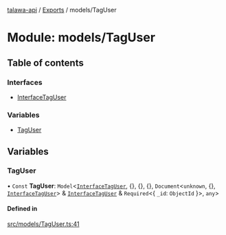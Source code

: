 [talawa-api](../README.md) / [Exports](../modules.md) / models/TagUser

# Module: models/TagUser

## Table of contents

### Interfaces

- [InterfaceTagUser](../interfaces/models_TagUser.InterfaceTagUser.md)

### Variables

- [TagUser](models_TagUser.md#taguser)

## Variables

### TagUser

• `Const` **TagUser**: `Model`\<[`InterfaceTagUser`](../interfaces/models_TagUser.InterfaceTagUser.md), \{\}, \{\}, \{\}, `Document`\<`unknown`, \{\}, [`InterfaceTagUser`](../interfaces/models_TagUser.InterfaceTagUser.md)\> & [`InterfaceTagUser`](../interfaces/models_TagUser.InterfaceTagUser.md) & `Required`\<\{ `_id`: `ObjectId`  \}\>, `any`\>

#### Defined in

[src/models/TagUser.ts:41](https://github.com/PalisadoesFoundation/talawa-api/blob/9fa6a1c/src/models/TagUser.ts#L41)
